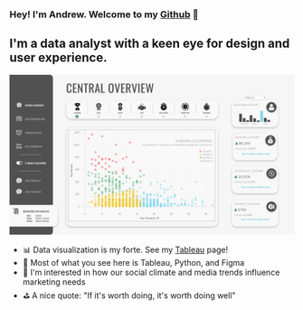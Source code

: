 ### Hey! I'm Andrew. Welcome to my [Github] 👋

## I'm a data analyst with a keen eye for design and user experience.

![](Dashboard_Screenshots/central_overview.png)

- 📊 Data visualization is my forte. See my [Tableau] page! 
- 🚀 Most of what you see here is Tableau, Python, and Figma
- 🧠 I'm interested in how our social climate and media trends influence marketing needs
- ⛳ A nice quote: "If it's worth doing, it's worth doing well"

</details>

[Tableau]: https://public.tableau.com/app/profile/andrew.bruening
[Github]: https://github.com/andrewbruening 
